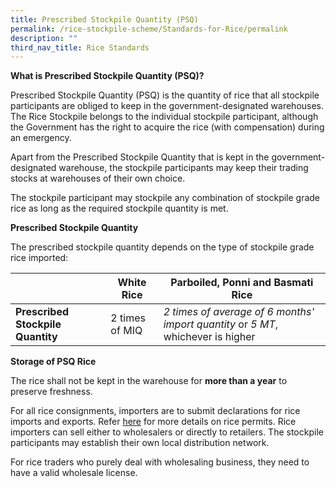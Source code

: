 ```yaml
---
title: Prescribed Stockpile Quantity (PSQ)
permalink: /rice-stockpile-scheme/Standards-for-Rice/permalink
description: ""
third_nav_title: Rice Standards
---
```

**What is Prescribed Stockpile Quantity (PSQ)?**
   

Prescribed Stockpile Quantity (PSQ) is the quantity of rice that all stockpile participants are obliged to keep in the government-designated warehouses. The Rice Stockpile belongs to the individual stockpile participant, although the Government has the right to acquire the rice (with compensation) during an emergency. 

Apart from the Prescribed Stockpile Quantity that is kept in the government-designated warehouse, the stockpile participants may keep their trading stocks at warehouses of their own choice.

The stockpile participant may stockpile any combination of stockpile grade rice as long as the required stockpile quantity is met.  
  
**Prescribed Stockpile Quantity**

The prescribed stockpile quantity depends on the type of stockpile grade rice imported:

|  | White Rice | Parboiled, Ponni and Basmati Rice |
| -------- | -------- | -------- |
| **Prescribed Stockpile Quantity** | 2 times of MIQ  | *2 times of average of 6 months' import quantity* or *5 MT*, whichever is higher |

**Storage of PSQ Rice**

The rice shall not be kept in the warehouse for **more than a year** to preserve freshness. 

For all rice consignments, importers are to submit declarations for rice imports and exports. Refer [here](-) for more details on rice permits. Rice importers can sell either to wholesalers or directly to retailers. The stockpile participants may establish their own local distribution network.  
  
For rice traders who purely deal with wholesaling business, they need to have a valid wholesale license.